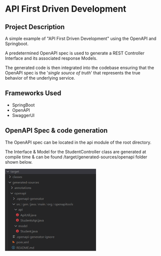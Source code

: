 
# API First Driven Development
## Project Description
A simple example of "API First Driven Development" using the OpenAPI and Springboot. 

A predetermined OpenAPI spec is used to generate a REST Controller Interface and its associated response Models.

The generated code is then integrated into the codebase ensuring that the OpenAPI spec is the '<i>single source of truth</i>' that represents the true behavior of the underlying service.

## Frameworks Used
- SpringBoot
- OpenAPI
- SwaggerUI

## OpenAPI Spec & code generation
The OpenAPI spec can be located in the api module of the root directory.

The Interface & Model for the StudentController class are generated at compile time & can be found /target/generated-sources/openapi folder shown below.

<img src='docs/generated.png' height=270px></img>

